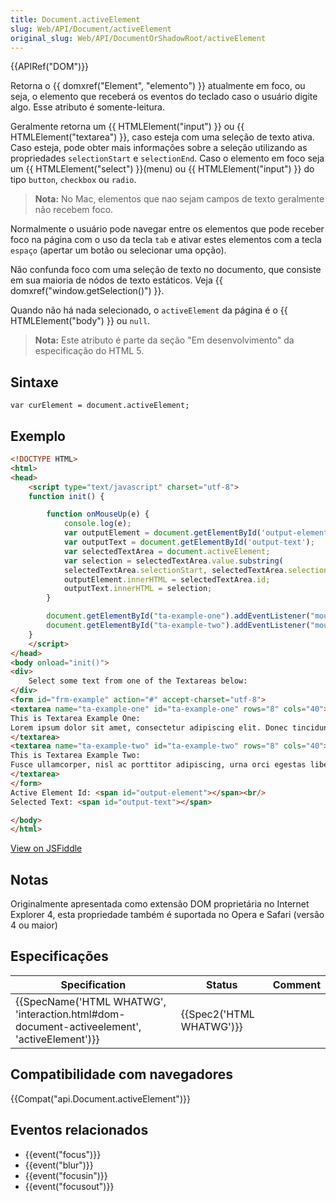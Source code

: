 ```yaml
---
title: Document.activeElement
slug: Web/API/Document/activeElement
original_slug: Web/API/DocumentOrShadowRoot/activeElement
---
```

{{APIRef("DOM")}}

Retorna o {{ domxref("Element", "elemento") }} atualmente em foco, ou seja, o elemento que receberá os eventos do teclado caso o usuário digite algo. Esse atributo é somente-leitura.

Geralmente retorna um {{ HTMLElement("input") }} ou {{ HTMLElement("textarea") }}, caso esteja com uma seleção de texto ativa. Caso esteja, pode obter mais informações sobre a seleção utilizando as propriedades `selectionStart` e `selectionEnd`. Caso o elemento em foco seja um {{ HTMLElement("select") }}(menu) ou {{ HTMLElement("input") }} do tipo `button`, `checkbox` ou `radio`.

> **Nota:** No Mac, elementos que nao sejam campos de texto geralmente não recebem foco.

Normalmente o usuário pode navegar entre os elementos que pode receber foco na página com o uso da tecla `tab` e ativar estes elementos com a tecla `espaço` (apertar um botão ou selecionar uma opção).

Não confunda foco com uma seleção de texto no documento, que consiste em sua maioria de nódos de texto estáticos. Veja {{ domxref("window.getSelection()") }}.

Quando não há nada selecionado, o `activeElement` da página é o {{ HTMLElement("body") }} ou `null`.

> **Nota:** Este atributo é parte da seção "Em desenvolvimento" da especificação do HTML 5.

## Sintaxe

```
var curElement = document.activeElement;
```

## Exemplo

```html
<!DOCTYPE HTML>
<html>
<head>
    <script type="text/javascript" charset="utf-8">
    function init() {

        function onMouseUp(e) {
            console.log(e);
            var outputElement = document.getElementById('output-element');
            var outputText = document.getElementById('output-text');
            var selectedTextArea = document.activeElement;
            var selection = selectedTextArea.value.substring(
            selectedTextArea.selectionStart, selectedTextArea.selectionEnd);
            outputElement.innerHTML = selectedTextArea.id;
            outputText.innerHTML = selection;
        }

        document.getElementById("ta-example-one").addEventListener("mouseup", onMouseUp, false);
        document.getElementById("ta-example-two").addEventListener("mouseup", onMouseUp, false);
    }
    </script>
</head>
<body onload="init()">
<div>
    Select some text from one of the Textareas below:
</div>
<form id="frm-example" action="#" accept-charset="utf-8">
<textarea name="ta-example-one" id="ta-example-one" rows="8" cols="40">
This is Textarea Example One:
Lorem ipsum dolor sit amet, consectetur adipiscing elit. Donec tincidunt, lorem a porttitor molestie, odio nibh iaculis libero, et accumsan nunc orci eu dui.
</textarea>
<textarea name="ta-example-two" id="ta-example-two" rows="8" cols="40">
This is Textarea Example Two:
Fusce ullamcorper, nisl ac porttitor adipiscing, urna orci egestas libero, ut accumsan orci lacus laoreet diam. Morbi sed euismod diam.
</textarea>
</form>
Active Element Id: <span id="output-element"></span><br/>
Selected Text: <span id="output-text"></span>

</body>
</html>
```

[View on JSFiddle](https://jsfiddle.net/w9gFj)

## Notas

Originalmente apresentada como extensão DOM proprietária no Internet Explorer 4, esta propriedade também é suportada no Opera e Safari (versão 4 ou maior)

## Especificações

| Specification                                                                                                            | Status                           | Comment |
| ------------------------------------------------------------------------------------------------------------------------ | -------------------------------- | ------- |
| {{SpecName('HTML WHATWG', 'interaction.html#dom-document-activeelement', 'activeElement')}} | {{Spec2('HTML WHATWG')}} |         |

## Compatibilidade com navegadores

{{Compat("api.Document.activeElement")}}

## Eventos relacionados

- {{event("focus")}}
- {{event("blur")}}
- {{event("focusin")}}
- {{event("focusout")}}
